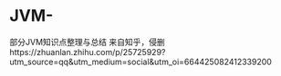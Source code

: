 # JVM-
部分JVM知识点整理与总结
来自知乎，侵删https://zhuanlan.zhihu.com/p/25725929?utm_source=qq&utm_medium=social&utm_oi=664425082412339200

